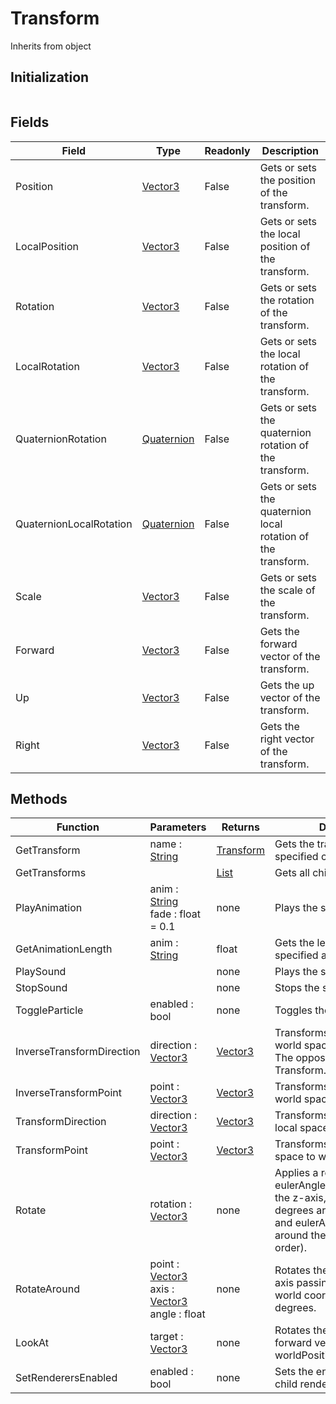 # Transform
Inherits from object
## Initialization
```csharp
```
## Fields
|Field|Type|Readonly|Description|
|---|---|---|---|
|Position|[Vector3](../objects/Vector3.md)|False|Gets or sets the position of the transform.|
|LocalPosition|[Vector3](../objects/Vector3.md)|False|Gets or sets the local position of the transform.|
|Rotation|[Vector3](../objects/Vector3.md)|False|Gets or sets the rotation of the transform.|
|LocalRotation|[Vector3](../objects/Vector3.md)|False|Gets or sets the local rotation of the transform.|
|QuaternionRotation|[Quaternion](../objects/Quaternion.md)|False|Gets or sets the quaternion rotation of the transform.|
|QuaternionLocalRotation|[Quaternion](../objects/Quaternion.md)|False|Gets or sets the quaternion local rotation of the transform.|
|Scale|[Vector3](../objects/Vector3.md)|False|Gets or sets the scale of the transform.|
|Forward|[Vector3](../objects/Vector3.md)|False|Gets the forward vector of the transform.|
|Up|[Vector3](../objects/Vector3.md)|False|Gets the up vector of the transform.|
|Right|[Vector3](../objects/Vector3.md)|False|Gets the right vector of the transform.|
## Methods
|Function|Parameters|Returns|Description|
|---|---|---|---|
|GetTransform|name : [String](../static/String.md)|[Transform](../objects/Transform.md)|Gets the transform of the specified child.|
|GetTransforms||[List](../objects/List.md)|Gets all child transforms.|
|PlayAnimation|anim : [String](../static/String.md)<br/>fade : float = 0.1|none|Plays the specified animation.|
|GetAnimationLength|anim : [String](../static/String.md)|float|Gets the length of the specified animation.|
|PlaySound||none|Plays the sound.|
|StopSound||none|Stops the sound.|
|ToggleParticle|enabled : bool|none|Toggles the particle system.|
|InverseTransformDirection|direction : [Vector3](../objects/Vector3.md)|[Vector3](../objects/Vector3.md)|Transforms a direction from world space to local space. The opposite of Transform.TransformDirection.|
|InverseTransformPoint|point : [Vector3](../objects/Vector3.md)|[Vector3](../objects/Vector3.md)|Transforms position from world space to local space.|
|TransformDirection|direction : [Vector3](../objects/Vector3.md)|[Vector3](../objects/Vector3.md)|Transforms direction from local space to world space.|
|TransformPoint|point : [Vector3](../objects/Vector3.md)|[Vector3](../objects/Vector3.md)|Transforms position from local space to world space.|
|Rotate|rotation : [Vector3](../objects/Vector3.md)|none|Applies a rotation of eulerAngles.z degrees around the z-axis, eulerAngles.x degrees around the x-axis, and eulerAngles.y degrees around the y-axis (in that order).|
|RotateAround|point : [Vector3](../objects/Vector3.md)<br/>axis : [Vector3](../objects/Vector3.md)<br/>angle : float|none|Rotates the transform about axis passing through point in world coordinates by angle degrees.|
|LookAt|target : [Vector3](../objects/Vector3.md)|none|Rotates the transform so the forward vector points at worldPosition.|
|SetRenderersEnabled|enabled : bool|none|Sets the enabled state of all child renderers.|
